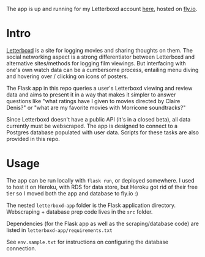 The app is up and running for my Letterboxd account [here](https://letterboxd-app.fly.dev), hosted on [fly.io](https://fly.io).

# Intro

[Letterboxd](https://letterboxd.com) is a site for logging movies and sharing thoughts on them. The social networking aspect is a strong differentiator between Letterboxd and alternative sites/methods for logging film viewings. But interfacing with one's own watch data can be a cumbersome process, entailing menu diving and hovering over / clicking on icons of posters.

The Flask app in this repo queries a user's Letterboxd viewing and review data and aims to present it in a way that makes it simpler to answer questions like "what ratings have I given to movies directed by Claire Denis?" or "what are my favorite movies with Morricone soundtracks?"

Since Letterboxd doesn't have a public API (it's in a closed beta), all data currently must be webscraped. The app is designed to connect to a Postgres database populated with user data. Scripts for these tasks are also provided in this repo.

# Usage

The app can be run locally with `flask run`, or deployed somewhere. I used to host it on Heroku, with RDS for data store, but Heroku got rid of their free tier so I moved both the app and database to fly.io :)

The nested `letterboxd-app` folder is the Flask application directory. Webscraping + database prep code lives in the `src` folder.

Dependencies (for the Flask app as well as the scraping/database code) are listed in `letterboxd-app/requirements.txt`

See `env.sample.txt` for instructions on configuring the database connection.

